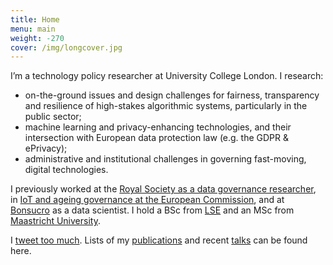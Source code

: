 ```yaml
---
title: Home
menu: main
weight: -270
cover: /img/longcover.jpg
---
```

I’m a technology policy researcher at University College London. I research:

* on-the-ground issues and design challenges for fairness, transparency and resilience of high-stakes algorithmic systems, particularly in the public sector;
* machine learning and privacy-enhancing technologies, and their intersection with European data protection law (e.g. the GDPR & ePrivacy);
* administrative and institutional challenges in governing fast-moving, digital technologies.

I previously worked at the [Royal Society as a data governance researcher](https://royalsociety.org/topics-policy/projects/data-governance/), in [IoT and ageing governance at the European Commission](https://ec.europa.eu/eip/ageing/home_en), and at [Bonsucro](http://bonsucro.com) as a data scientist. I hold a BSc from [LSE](http://www.lse.ac.uk) and an MSc from [Maastricht University](http://www.maastrichtuniversity.nl).

I [tweet too much](http://www.twitter.com/mikarv). Lists of my <a href="/publications/">publications</a> and recent <a href="/talks">talks</a> can be found here.
